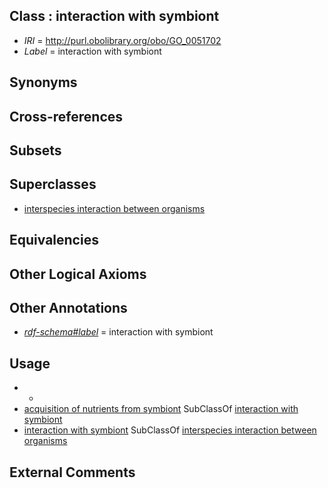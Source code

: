 
## Class : interaction with symbiont

 * *IRI* = http://purl.obolibrary.org/obo/GO_0051702
 * *Label* = interaction with symbiont

## Synonyms


## Cross-references


## Subsets


## Superclasses

 * [interspecies interaction between organisms](../../GO/19/GO_0044419.md)

## Equivalencies


## Other Logical Axioms


## Other Annotations

 * *[rdf-schema#label](../../el/rdf-schema#label.md)* = interaction with symbiont

## Usage

 * -
 * [acquisition of nutrients from symbiont](../../GO/50/GO_0051850.md) SubClassOf [interaction with symbiont](../../GO/02/GO_0051702.md)
 * [interaction with symbiont](../../GO/02/GO_0051702.md) SubClassOf [interspecies interaction between organisms](../../GO/19/GO_0044419.md)

## External Comments

